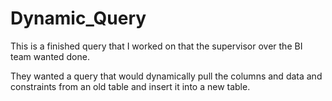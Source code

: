 
# Dynamic_Query
This is a finished query that I worked on that the supervisor over the BI team wanted done.

They wanted a query that would dynamically pull the columns and data and constraints  from an old table and insert it into a new table.
